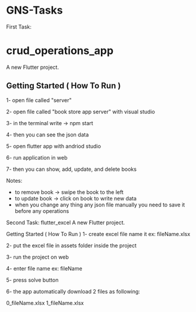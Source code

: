 # GNS-Tasks

First Task:
# crud_operations_app

A new Flutter project.

## Getting Started ( How To Run )

1- open file called "server"

2- open file called "book store app server" with visual studio 

3- in the terminal write -> npm start

4- then you can see the json data 

5- open flutter app with andriod studio

6- run application in web

7- then you can show, add, update, and delete books 

Notes:
 * to remove book -> swipe the book to the left
 * to update book -> click on book to write new data
 * when you change any thing any json file manually you need to save it before any operations


Second Task:
flutter_excel
A new Flutter project.

Getting Started ( How To Run )
1- create excel file name it ex: fileName.xlsx

2- put the excel file in assets folder inside the project

3- run the project on web

4- enter file name ex: fileName

5- press solve button

6- the app automatically download 2 files as following:

0_fileName.xlsx
1_fileName.xlsx

